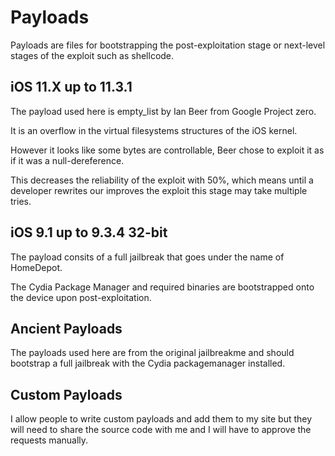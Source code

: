 # Payloads
Payloads are files for bootstrapping the post-exploitation stage or next-level stages of the exploit such as shellcode.

## iOS 11.X up to 11.3.1

The payload used here is empty_list by Ian Beer from Google Project zero.

It is an overflow in the virtual filesystems structures of the iOS kernel.

However it looks like some bytes are controllable, Beer chose to exploit it as if it was a null-dereference.

This decreases the reliability of the exploit with 50%, which means until a developer rewrites our improves the exploit this stage may take multiple tries.

## iOS 9.1 up to 9.3.4 32-bit

The payload consits of a full jailbreak that goes under the name of HomeDepot.

The Cydia Package Manager and required binaries are bootstrapped onto the device upon post-exploitation.

##  Ancient Payloads

The payloads used here are from the original jailbreakme and should bootstrap a full jailbreak with the Cydia packagemanager installed.

## Custom Payloads

I allow people to write custom payloads and add them to my site but they will need to share the source code with me and I will have to approve the requests manually.
